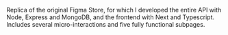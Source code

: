 Replica of the original Figma Store, for which I developed the entire API with Node, Express and MongoDB, and the frontend with Next and Typescript. Includes several micro-interactions and five fully functional subpages.
